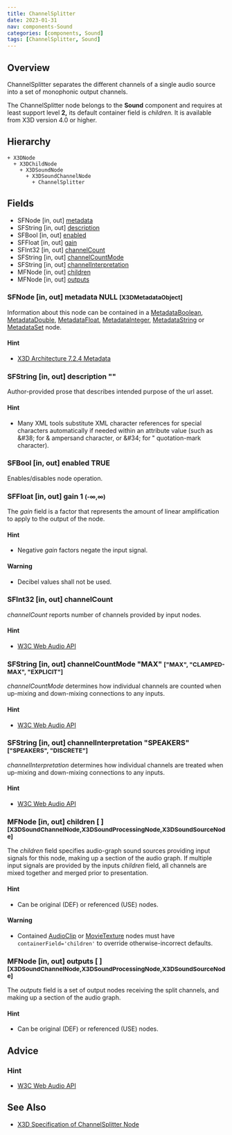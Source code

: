 ```yaml
---
title: ChannelSplitter
date: 2023-01-31
nav: components-Sound
categories: [components, Sound]
tags: [ChannelSplitter, Sound]
---
```

<style>
.post h3 {
   word-spacing: 0.2em;
}
</style>

## Overview

ChannelSplitter separates the different channels of a single audio source into a set of monophonic output channels.

The ChannelSplitter node belongs to the **Sound** component and requires at least support level **2,** its default container field is *children.* It is available from X3D version 4.0 or higher.

## Hierarchy

```
+ X3DNode
  + X3DChildNode
    + X3DSoundNode
      + X3DSoundChannelNode
        + ChannelSplitter
```

## Fields

- SFNode \[in, out\] [metadata](#sfnode-in-out-metadata-null-x3dmetadataobject)
- SFString \[in, out\] [description](#sfstring-in-out-description-)
- SFBool \[in, out\] [enabled](#sfbool-in-out-enabled-true)
- SFFloat \[in, out\] [gain](#sffloat-in-out-gain-1--)
- SFInt32 \[in, out\] [channelCount](#sfint32-in-out-channelcount)
- SFString \[in, out\] [channelCountMode](#sfstring-in-out-channelcountmode-max-max-clamped-max-explicit)
- SFString \[in, out\] [channelInterpretation](#sfstring-in-out-channelinterpretation-speakers-speakers-discrete)
- MFNode \[in, out\] [children](#mfnode-in-out-children---x3dsoundchannelnode-x3dsoundprocessingnode-x3dsoundsourcenode)
- MFNode \[in, out\] [outputs](#mfnode-in-out-outputs---x3dsoundchannelnode-x3dsoundprocessingnode-x3dsoundsourcenode)

### SFNode [in, out] **metadata** NULL <small>[X3DMetadataObject]</small>

Information about this node can be contained in a [MetadataBoolean](/x_ite/components/core/metadataboolean/), [MetadataDouble](/x_ite/components/core/metadatadouble/), [MetadataFloat](/x_ite/components/core/metadatafloat/), [MetadataInteger](/x_ite/components/core/metadatainteger/), [MetadataString](/x_ite/components/core/metadatastring/) or [MetadataSet](/x_ite/components/core/metadataset/) node.

#### Hint

- [X3D Architecture 7.2.4 Metadata](https://www.web3d.org/specifications/X3Dv4/ISO-IEC19775-1v4-IS/Part01/components/core.html#Metadata)

### SFString [in, out] **description** ""

Author-provided prose that describes intended purpose of the url asset.

#### Hint

- Many XML tools substitute XML character references for special characters automatically if needed within an attribute value (such as &amp;#38; for &amp; ampersand character, or &amp;#34; for " quotation-mark character).

### SFBool [in, out] **enabled** TRUE

Enables/disables node operation.

### SFFloat [in, out] **gain** 1 <small>(-∞,∞)</small>

The *gain* field is a factor that represents the amount of linear amplification to apply to the output of the node.

#### Hint

- Negative *gain* factors negate the input signal.

#### Warning

- Decibel values shall not be used.

### SFInt32 [in, out] **channelCount**

*channelCount* reports number of channels provided by input nodes.

#### Hint

- [W3C Web Audio API](https://www.w3.org/TR/webaudio/#dom-audionode-channelcount)

### SFString [in, out] **channelCountMode** "MAX" <small>["MAX", "CLAMPED-MAX", "EXPLICIT"]</small>

*channelCountMode* determines how individual channels are counted when up-mixing and down-mixing connections to any inputs.

#### Hint

- [W3C Web Audio API](https://www.w3.org/TR/webaudio/#dom-audionode-channelcountmode)

### SFString [in, out] **channelInterpretation** "SPEAKERS" <small>["SPEAKERS", "DISCRETE"]</small>

*channelInterpretation* determines how individual channels are treated when up-mixing and down-mixing connections to any inputs.

#### Hint

- [W3C Web Audio API](https://www.w3.org/TR/webaudio/#dom-audionode-channelinterpretation)

### MFNode [in, out] **children** [ ] <small>[X3DSoundChannelNode,X3DSoundProcessingNode,X3DSoundSourceNode]</small>

The *children* field specifies audio-graph sound sources providing input signals for this node, making up a section of the audio graph. If multiple input signals are provided by the inputs *children* field, all channels are mixed together and merged prior to presentation.

#### Hint

- Can be original (DEF) or referenced (USE) nodes.

#### Warning

- Contained [AudioClip](/x_ite/components/sound/audioclip/) or [MovieTexture](/x_ite/components/texturing/movietexture/) nodes must have `containerField='children'` to override otherwise-incorrect defaults.

### MFNode [in, out] **outputs** [ ] <small>[X3DSoundChannelNode,X3DSoundProcessingNode,X3DSoundSourceNode]</small>

The *outputs* field is a set of output nodes receiving the split channels, and making up a section of the audio graph.

#### Hint

- Can be original (DEF) or referenced (USE) nodes.

## Advice

### Hint

- [W3C Web Audio API](https://www.w3.org/TR/webaudio/#channelsplitternode)

## See Also

- [X3D Specification of ChannelSplitter Node](https://www.web3d.org/documents/specifications/19775-1/V4.0/Part01/components/sound.html#ChannelSplitter)
